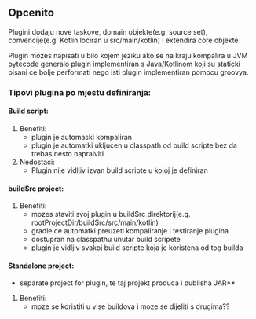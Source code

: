 ## Opcenito 

Plugini dodaju nove taskove, domain objekte(e.g. source set), convencije(e.g. Kotlin lociran u
src/main/kotlin) i extendira core objekte

Plugin mozes napisati u bilo kojem jeziku ako se na kraju kompalira u JVM bytecode
generalo plugin implementiran s Java/Kotlinom koji su staticki pisani ce bolje performati nego isti plugin implementiran pomocu groovya.



### Tipovi plugina po mjestu definiranja:

#### Build script:  
1. Benefiti:  
   - plugin je automaski kompaliran  
   - plugin je automatki ukljucen u classpath od build scripte bez da trebas nesto napraiviti  
2. Nedostaci:  
   -  Plugin nije vidljiv izvan build scripte u kojoj je definiran  
#### buildSrc project:  
1. Benefiti:  
   - mozes staviti svoj plugin u buildSrc direktorij(e.g. rootProjectDir/buildSrc/src/main/kotlin)  
   - gradle ce automatki preuzeti kompaliranje i testiranje plugina
   - dostupran na classpathu unutar build scripete  
   - plugin je vidljiv svakoj build scripte koja je koristena od tog builda  
#### Standalone project: 
 - separate project for plugin, te taj projekt produca i publisha JAR**  
1. Benefiti:  
   - moze se koristiti u vise buildova i moze se dijeliti s drugima??  

